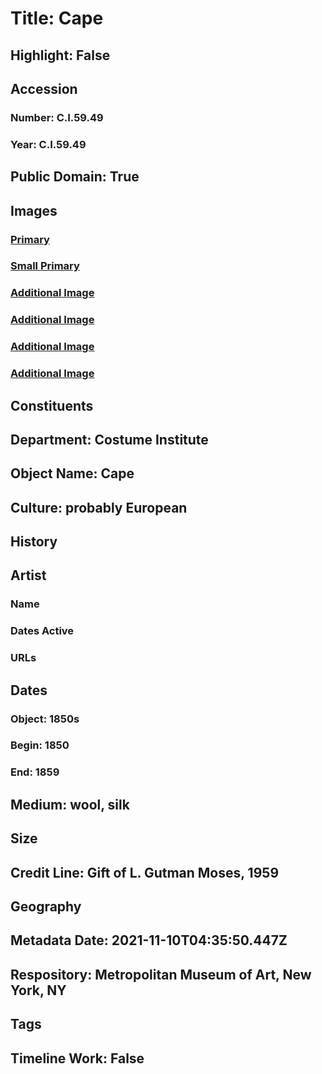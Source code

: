 # Title: Cape
## Highlight: False
## Accession
### Number: C.I.59.49
### Year: C.I.59.49
## Public Domain: True
## Images
### [Primary](https://images.metmuseum.org/CRDImages/ci/original/C.I.59.49_F.jpg)
### [Small Primary](https://images.metmuseum.org/CRDImages/ci/web-large/C.I.59.49_F.jpg)
### [Additional Image](https://images.metmuseum.org/CRDImages/ci/original/C.I.59.49_S.jpg)
### [Additional Image](https://images.metmuseum.org/CRDImages/ci/original/C.I.59.49_B.jpg)
### [Additional Image](https://images.metmuseum.org/CRDImages/ci/original/C.I.59.49_d.jpg)
### [Additional Image](https://images.metmuseum.org/CRDImages/ci/original/C.I.59.49_d2.jpg)
## Constituents
## Department: Costume Institute
## Object Name: Cape
## Culture: probably European
## History
## Artist
### Name
### Dates Active
### URLs
## Dates
### Object: 1850s
### Begin: 1850
### End: 1859
## Medium: wool, silk
## Size
## Credit Line: Gift of L. Gutman Moses, 1959
## Geography
## Metadata Date: 2021-11-10T04:35:50.447Z
## Respository: Metropolitan Museum of Art, New York, NY
## Tags
## Timeline Work: False